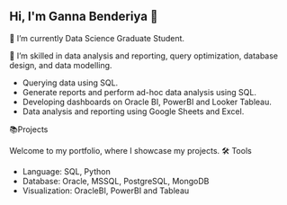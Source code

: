 ## Hi, I'm Ganna Benderiya 👋
🔭 I’m currently Data Science Graduate Student.

🌱 I’m skilled in data analysis and reporting, query optimization, database design, and data modelling.

- Querying data using SQL.
- Generate reports and perform ad-hoc data analysis using SQL.
- Developing dashboards on Oracle BI, PowerBI and Looker Tableau.
- Data analysis and reporting using Google Sheets and Excel.
  
📚Projects

Welcome to my portfolio, where I showcase my projects.
🛠️ Tools

- Language: SQL, Python
- Database: Oracle, MSSQL, PostgreSQL, MongoDB
- Visualization: OracleBI, PowerBI and Tableau
